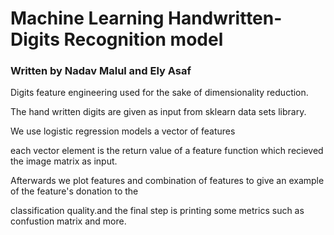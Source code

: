 # Machine Learning Handwritten-Digits Recognition model
<h3>Written by Nadav Malul and Ely Asaf </h3>
<p>Digits feature engineering used for the sake of dimensionality reduction.</p>
<p>The hand written digits are given as input from sklearn data sets library.</p>
<p>We use  logistic regression models a vector of features</p>
<p>each vector element is the return value of a feature function which recieved the image matrix as input. </p>
<p>Afterwards we plot features and combination of features to give an example of the feature's donation to the </p>
<p>classification quality.and the final step is printing some metrics such as confustion matrix and more.  </p>
<p></p>





 
